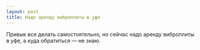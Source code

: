 ```yaml
---
layout: post 
title: Надо аренду виброплиты в уфе 
--- 
```

Привык все делать самостоятельно, но сейчас надо аренду виброплиты в уфе, а куда обратиться — не знаю.